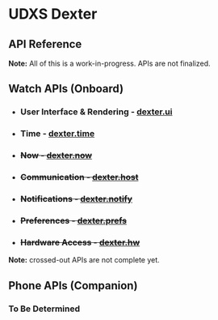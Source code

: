 # UDXS Dexter
## API Reference

**Note:** All of this is a work-in-progress. APIs are not finalized.

## Watch APIs (Onboard)

- ### User Interface & Rendering - [dexter.ui](ui.md)
- ### Time - [dexter.time](time.md)
- ### ~~Now - [dexter.now](now.md)~~
- ### ~~Communication - [dexter.host](host.md)~~
- ### ~~Notifications - [dexter.notify](notify.md)~~
- ### ~~Preferences - [dexter.prefs](prefs.md)~~
- ### ~~Hardware Access - [dexter.hw](hw.md)~~

**Note:** crossed-out APIs  are not complete yet.
## Phone APIs (Companion)

### To Be Determined
